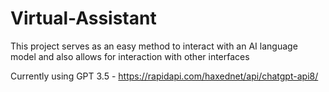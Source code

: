 # Virtual-Assistant

This project serves as an easy method to interact with an AI language model and also allows for interaction with other interfaces

Currently using GPT 3.5 - https://rapidapi.com/haxednet/api/chatgpt-api8/
